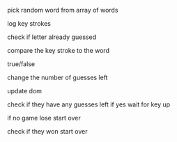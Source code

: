 pick random word from array of words

log key strokes

check if letter already guessed

compare the key stroke to the word 

true/false

change the number of guesses left

update dom 

check if they have any guesses left
if yes wait for key up

if no game lose
start over

check if they won
start over
